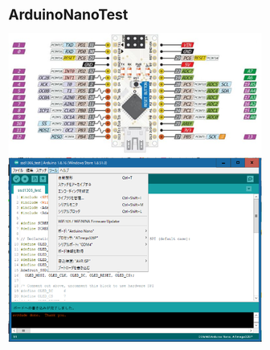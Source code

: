 # ArduinoNanoTest

![This is an image](https://github.com/iwamaru7/ArduinoNanoTest/blob/main/nanoPin.jpg)
![This is an image](https://github.com/iwamaru7/ArduinoNanoTest/blob/main/%E3%82%B9%E3%82%B1%E3%83%83%E3%83%81%E6%9B%B8%E3%81%8D%E8%BE%BC%E3%81%BF%E8%A8%AD%E5%AE%9A.png)
